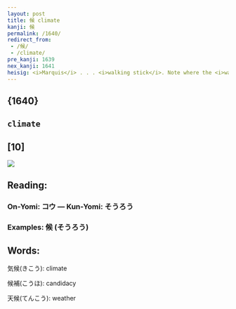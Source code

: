 ```yaml
---
layout: post
title: 候 climate
kanji: 候
permalink: /1640/
redirect_from:
 - /候/
 - /climate/
pre_kanji: 1639
nex_kanji: 1641
heisig: <i>Marquis</i> . . . <i>walking stick</i>. Note where the <i>walking stick</i> is positioned in this kanji.
---
```


## {1640}

## `climate`

## [10]

<div class="stroke"><img src="E58099.png" /></div>

## Reading:

### On-Yomi: コウ &mdash; Kun-Yomi: そうろう

### Examples: 候 (そうろう)

## Words:

気候(きこう): climate

候補(こうほ): candidacy

天候(てんこう): weather

